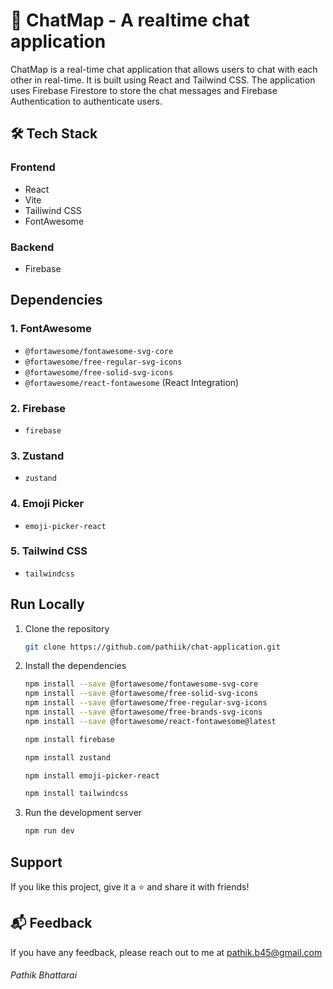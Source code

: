 # 💬 ChatMap - A realtime chat application

ChatMap is a real-time chat application that allows users to chat with each other in real-time. It is built using React and Tailwind CSS. The application uses Firebase Firestore to store the chat messages and Firebase Authentication to authenticate users.

## 🛠️ Tech Stack

### Frontend

- React
- Vite
- Tailiwind CSS
- FontAwesome

### Backend

- Firebase

## Dependencies

### 1. FontAwesome

- `@fortawesome/fontawesome-svg-core`
- `@fortawesome/free-regular-svg-icons`
- `@fortawesome/free-solid-svg-icons`
- `@fortawesome/react-fontawesome` (React Integration)

### 2. Firebase

- `firebase`

### 3. Zustand

- `zustand`

### 4. Emoji Picker

- `emoji-picker-react`

### 5. Tailwind CSS

- `tailwindcss`

## Run Locally

1. Clone the repository
   ```bash
   git clone https://github.com/pathiik/chat-application.git
   ```
2. Install the dependencies
   ```bash
   npm install --save @fortawesome/fontawesome-svg-core
   npm install --save @fortawesome/free-solid-svg-icons
   npm install --save @fortawesome/free-regular-svg-icons
   npm install --save @fortawesome/free-brands-svg-icons
   npm install --save @fortawesome/react-fontawesome@latest

   npm install firebase

   npm install zustand

   npm install emoji-picker-react

   npm install tailwindcss
   ```
3. Run the development server
   ```bash
   npm run dev
   ```

## Support

If you like this project, give it a ⭐ and share it with friends!

## 📬 Feedback

If you have any feedback, please reach out to me at pathik.b45@gmail.com

###### Pathik Bhattarai
